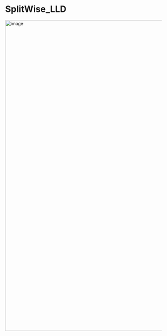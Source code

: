 # SplitWise_LLD

<img width="1000" alt="image" src="https://github.com/ankitpyc/SplitWise_LLD/assets/13076644/8ec90bbe-b704-4237-808d-da91d3e1cd0a">
